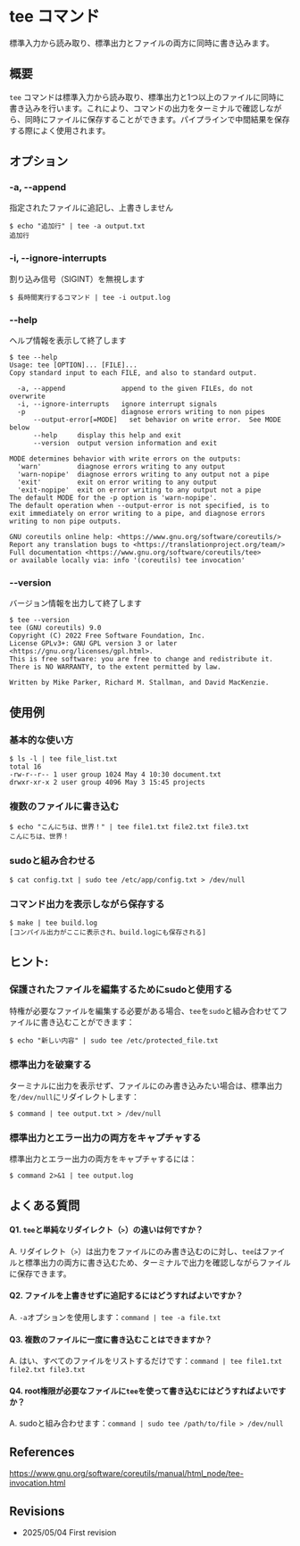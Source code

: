 # tee コマンド

標準入力から読み取り、標準出力とファイルの両方に同時に書き込みます。

## 概要

`tee` コマンドは標準入力から読み取り、標準出力と1つ以上のファイルに同時に書き込みを行います。これにより、コマンドの出力をターミナルで確認しながら、同時にファイルに保存することができます。パイプラインで中間結果を保存する際によく使用されます。

## オプション

### **-a, --append**

指定されたファイルに追記し、上書きしません

```console
$ echo "追加行" | tee -a output.txt
追加行
```

### **-i, --ignore-interrupts**

割り込み信号（SIGINT）を無視します

```console
$ 長時間実行するコマンド | tee -i output.log
```

### **--help**

ヘルプ情報を表示して終了します

```console
$ tee --help
Usage: tee [OPTION]... [FILE]...
Copy standard input to each FILE, and also to standard output.

  -a, --append              append to the given FILEs, do not overwrite
  -i, --ignore-interrupts   ignore interrupt signals
  -p                        diagnose errors writing to non pipes
      --output-error[=MODE]   set behavior on write error.  See MODE below
      --help     display this help and exit
      --version  output version information and exit

MODE determines behavior with write errors on the outputs:
  'warn'         diagnose errors writing to any output
  'warn-nopipe'  diagnose errors writing to any output not a pipe
  'exit'         exit on error writing to any output
  'exit-nopipe'  exit on error writing to any output not a pipe
The default MODE for the -p option is 'warn-nopipe'.
The default operation when --output-error is not specified, is to
exit immediately on error writing to a pipe, and diagnose errors
writing to non pipe outputs.

GNU coreutils online help: <https://www.gnu.org/software/coreutils/>
Report any translation bugs to <https://translationproject.org/team/>
Full documentation <https://www.gnu.org/software/coreutils/tee>
or available locally via: info '(coreutils) tee invocation'
```

### **--version**

バージョン情報を出力して終了します

```console
$ tee --version
tee (GNU coreutils) 9.0
Copyright (C) 2022 Free Software Foundation, Inc.
License GPLv3+: GNU GPL version 3 or later <https://gnu.org/licenses/gpl.html>.
This is free software: you are free to change and redistribute it.
There is NO WARRANTY, to the extent permitted by law.

Written by Mike Parker, Richard M. Stallman, and David MacKenzie.
```

## 使用例

### 基本的な使い方

```console
$ ls -l | tee file_list.txt
total 16
-rw-r--r-- 1 user group 1024 May 4 10:30 document.txt
drwxr-xr-x 2 user group 4096 May 3 15:45 projects
```

### 複数のファイルに書き込む

```console
$ echo "こんにちは、世界！" | tee file1.txt file2.txt file3.txt
こんにちは、世界！
```

### sudoと組み合わせる

```console
$ cat config.txt | sudo tee /etc/app/config.txt > /dev/null
```

### コマンド出力を表示しながら保存する

```console
$ make | tee build.log
[コンパイル出力がここに表示され、build.logにも保存される]
```

## ヒント:

### 保護されたファイルを編集するためにsudoと使用する

特権が必要なファイルを編集する必要がある場合、`tee`を`sudo`と組み合わせてファイルに書き込むことができます：

```console
$ echo "新しい内容" | sudo tee /etc/protected_file.txt
```

### 標準出力を破棄する

ターミナルに出力を表示せず、ファイルにのみ書き込みたい場合は、標準出力を`/dev/null`にリダイレクトします：

```console
$ command | tee output.txt > /dev/null
```

### 標準出力とエラー出力の両方をキャプチャする

標準出力とエラー出力の両方をキャプチャするには：

```console
$ command 2>&1 | tee output.log
```

## よくある質問

#### Q1. `tee`と単純なリダイレクト（`>`）の違いは何ですか？
A. リダイレクト（`>`）は出力をファイルにのみ書き込むのに対し、`tee`はファイルと標準出力の両方に書き込むため、ターミナルで出力を確認しながらファイルに保存できます。

#### Q2. ファイルを上書きせずに追記するにはどうすればよいですか？
A. `-a`オプションを使用します：`command | tee -a file.txt`

#### Q3. 複数のファイルに一度に書き込むことはできますか？
A. はい、すべてのファイルをリストするだけです：`command | tee file1.txt file2.txt file3.txt`

#### Q4. root権限が必要なファイルに`tee`を使って書き込むにはどうすればよいですか？
A. sudoと組み合わせます：`command | sudo tee /path/to/file > /dev/null`

## References

https://www.gnu.org/software/coreutils/manual/html_node/tee-invocation.html

## Revisions

- 2025/05/04 First revision